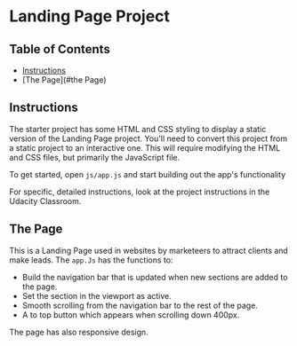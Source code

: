 # Landing Page Project

## Table of Contents

* [Instructions](#instructions)
* [The Page](#the Page)

## Instructions

The starter project has some HTML and CSS styling to display a static version of the Landing Page project. You'll need to convert this project from a static project to an interactive one. This will require modifying the HTML and CSS files, but primarily the JavaScript file.

To get started, open `js/app.js` and start building out the app's functionality

For specific, detailed instructions, look at the project instructions in the Udacity Classroom.



## The Page
This is a Landing Page used in websites by marketeers to attract clients and make leads.
The `app.Js` has the functions to:
- Build the navigation bar that is updated when new sections are added to the page.
- Set the section in the viewport as active.
- Smooth scrolling from the navigation bar to the rest of the page.
- A to top button which appears when scrolling down 400px.

The page has also responsive design.

